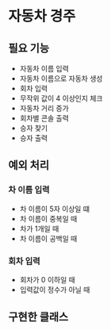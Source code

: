 # 자동차 경주

## 필요 기능

* 자동차 이름 입력
* 자동차 이름으로 자동차 생성
* 회차 입력
* 무작위 값이 4 이상인지 체크
* 자동차 거리 증가
* 회차별 콘솔 출력
* 승자 찾기
* 승자 출력

## 예외 처리

### 차 이름 입력

- 차 이름이 5자 이상일 떄
- 차 이름이 중복일 때
- 차가 1개일 때
- 차 이름이 공백일 때

### 회차 입력

- 회차가 0 이하일 때
- 입력값이 정수가 아닐 때

## 구현한 클래스
